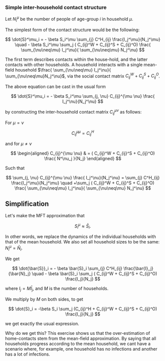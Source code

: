 ### Simple inter-household contact structure

Let $N_i^\mu$ be the number of people of age-group $i$ in household $\mu$.

The simplest form of the contact structure would be the following:

$$
\dot{S}^\mu_i = - \beta S_i^\mu \sum_{j} C^H_{ij} \frac{I_j^\mu}{N_j^\mu} \quad - \beta S_i^\mu \sum_j ( C_{ij}^W + C_{ij}^S + C_{ij}^O)  \frac{ \sum_{\nu\neq\mu} I_j^\nu}{ \sum_{\nu\neq\mu} N_j^\nu}
$$

The first term describes contacts within the house-hold, and the latter contacts with other households. A household interacts with a single mean-field household $\frac{ \sum_{\nu\neq\mu} I_j^\nu}{ \sum_{\nu\neq\mu}N_j^\nu}$, via the social contact matrix $C_{ij}^W + C_{ij}^S + C_{ij}^O$.

The above equation can be cast in the usual form

$$
\dot{S}^\mu_i = - \beta S_i^\mu \sum_{j, \nu} C_{ij}^{\mu \nu} \frac{ I_j^\nu}{N_j^\nu}
$$

by constructing the inter-household contact matrix $C_{ij}^{\mu \nu}$ as follows:

For $\mu = \nu$

$$
C_{ij}^{\mu \mu}  = C^H_{ij} 
$$

and for $\mu \neq \nu$

$$
\begin{aligned}
C_{ij}^{\mu \nu} & = ( C_{ij}^W + C_{ij}^S + C_{ij}^O) \frac{ N^\nu_j }{N_j}
\end{aligned}
$$

Such that

$$
\sum_{j, \nu} C_{ij}^{\mu \nu} \frac{ I_j^\nu}{N_j^\nu} = \sum_{j} C^H_{ij} \frac{I_j^\mu}{N_j^\mu} \quad +\sum_j ( C_{ij}^W + C_{ij}^S + C_{ij}^O)  \frac{ \sum_{\nu\neq\mu} I_j^\nu}{ \sum_{\nu\neq\mu} N_j^\nu}
$$

## Simplification

Let's make the MFT approximation that

$$
S_i^\mu \approx \bar{S}_i.
$$

In other words, we replace the dynamics of the individual households with that of the mean household. We also set all household sizes to be the same: $N^\mu_i = \bar{N}_i$.

We get

$$
\dot{\bar{S}}_i = - \beta \bar{S}_i \sum_{j} C^H_{ij} \frac{\bar{I}_j}{\bar{N}_j} \quad - \beta \bar{S}_i \sum_j ( C_{ij}^W + C_{ij}^S + C_{ij}^O)  \frac{I_j}{N_j}
$$

where $I_j = M \bar{I}_j$, and $M$ is the number of households.

We multiply by $M$ on both sides, to get

$$
\dot{S}_i = -\beta S_i \sum_j (C_{ij}^H + C_{ij}^W + C_{ij}^S + C_{ij}^O)  \frac{I_j}{N_j}
$$

we get exactly the usual expression.

Why do we get this? This exercise shows us that the over-estimation of home-contacts stem from the mean-field approximation. By saying that all households progress according to the mean household, we cant have a scenario where, for example, one household has no infections and another has a lot of infections.
<!--stackedit_data:
eyJoaXN0b3J5IjpbLTYwOTQzMjE5MSwxNjI4MDI4Mzk5LDExMD
cxMzU1OTMsMTkwMjE4MjFdfQ==
-->